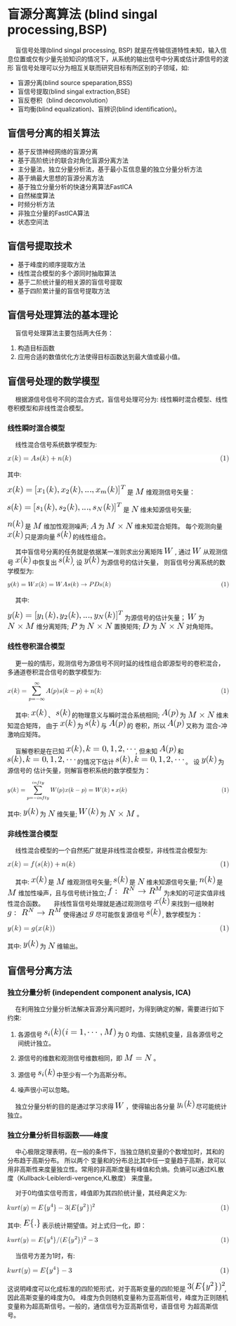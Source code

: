 # 盲源分离算法 (blind singal processing,BSP)

&ensp;&ensp; 盲信号处理(blind singal processing, BSP) 就是在传输信道特性未知，输入信息位置或仅有少量先验知识的情况下，从系统的输出信号中分离或估计源信号的波形 盲信号处理可以分为相互关联而研究目标有所区别的子领域，如:

-   盲源分离(blind source speparation,BSS)
-   盲信号提取(blind singal extraction,BSE)
-   盲反卷积（blind deconvolution）
-   盲均衡(blind equalization)、盲辨识(blind identification)。


## 盲信号分离的相关算法

-   基于反馈神经网络的盲源分离
-   基于高阶统计的联合对角化盲源分离方法
-   主分量法，独立分量分析法，基于最小互信息量的独立分量分析方法
-   基于熵最大思想的盲源分离方法
-   基于独立分量分析的快速分离算法FastICA
-   自然梯度算法
-   时频分析方法
-   非独立分量的FastICA算法
-   状态空间法


## 盲信号提取技术

-   基于峰度的顺序提取方法
-   线性混合模型的多个源同时抽取算法
-   基于二阶统计量的相关源的盲信号提取
-   基于四阶累计量的盲信号提取方法


## 盲信号处理算法的基本理论

&ensp;&ensp; 盲信号处理算法主要包括两大任务：

1.  构造目标函数
2.  应用合适的数值优化方法使得目标函数达到最大值或最小值。


## 盲信号处理的数学模型

&ensp;&ensp; 根据源信号信号不同的混合方式，盲信号处理可分为: 线性瞬时混合模型、线性卷积模型和非线性混合模型。


### 线性瞬时混合模型

&ensp;&ensp; 线性混合信号系统数学模型为:


<div class="figure">
<p><img src="ltximg/BSP_da989f80eca58d5a7e6beb1b360c34d57f8c2336.png" alt="BSP_da989f80eca58d5a7e6beb1b360c34d57f8c2336.png" /></p>
</div>

其中:

<img src="ltximg/BSP_063d2ea37444c33880b9b757a1fa2cee855425ab.png" alt="BSP_063d2ea37444c33880b9b757a1fa2cee855425ab.png" /> 是 <img src="ltximg/BSP_24a8fd5260b6f3162649874964e8dd9a82666bac.png" alt="BSP_24a8fd5260b6f3162649874964e8dd9a82666bac.png" /> 维观测信号矢量：

<img src="ltximg/BSP_ddd17bfadab8badad5f85a06ae9640e2b058d4a3.png" alt="BSP_ddd17bfadab8badad5f85a06ae9640e2b058d4a3.png" /> 是 <img src="ltximg/BSP_3c490df69ad88165ff2475dc00845d614664ae01.png" alt="BSP_3c490df69ad88165ff2475dc00845d614664ae01.png" /> 维未知源信号矢量;

<img src="ltximg/BSP_709af9ee3c84af53a48779d3bc58fb1b754965d5.png" alt="BSP_709af9ee3c84af53a48779d3bc58fb1b754965d5.png" /> 是 <img src="ltximg/BSP_24a8fd5260b6f3162649874964e8dd9a82666bac.png" alt="BSP_24a8fd5260b6f3162649874964e8dd9a82666bac.png" /> 维加性观测噪声; <img src="ltximg/BSP_e3e2119223514d0d4138267860fe21ec674b7336.png" alt="BSP_e3e2119223514d0d4138267860fe21ec674b7336.png" /> 为 <img src="ltximg/BSP_f773b4f636fa4e98ba7f9c4494e6b7c36c3e317d.png" alt="BSP_f773b4f636fa4e98ba7f9c4494e6b7c36c3e317d.png" /> 维未知混合矩阵。 每个观测向量 <img src="ltximg/BSP_58c64462a74b8dfd4fd4eebb2c8904afedad9d5d.png" alt="BSP_58c64462a74b8dfd4fd4eebb2c8904afedad9d5d.png" /> 只是源向量 <img src="ltximg/BSP_95ac53a2e3a53b9562c61c665940a3c97147101c.png" alt="BSP_95ac53a2e3a53b9562c61c665940a3c97147101c.png" /> 的线性组合。

&ensp;&ensp; 其中盲信号分离的任务就是依据某一准则求出分离矩阵 <img src="ltximg/BSP_8dd3782f08f0a21155296eb2f0f1c72897615c4b.png" alt="BSP_8dd3782f08f0a21155296eb2f0f1c72897615c4b.png" /> , 通过 <img src="ltximg/BSP_8dd3782f08f0a21155296eb2f0f1c72897615c4b.png" alt="BSP_8dd3782f08f0a21155296eb2f0f1c72897615c4b.png" /> 从观测信号 <img src="ltximg/BSP_58c64462a74b8dfd4fd4eebb2c8904afedad9d5d.png" alt="BSP_58c64462a74b8dfd4fd4eebb2c8904afedad9d5d.png" /> 中恢复出 <img src="ltximg/BSP_95ac53a2e3a53b9562c61c665940a3c97147101c.png" alt="BSP_95ac53a2e3a53b9562c61c665940a3c97147101c.png" />, 设 <img src="ltximg/BSP_818fc322d0ddea3053e4c659f1c379708a65681d.png" alt="BSP_818fc322d0ddea3053e4c659f1c379708a65681d.png" /> 为源信号的估计矢量， 则盲信号分离系统的数学模型为:


<div class="figure">
<p><img src="ltximg/BSP_c74d8f49f9fae0c56b295495afc3d171bb9934ed.png" alt="BSP_c74d8f49f9fae0c56b295495afc3d171bb9934ed.png" /></p>
</div>

&ensp;&ensp; 其中:

<img src="ltximg/BSP_96ee5d355b6d7a668587207071ef85be6b7c1627.png" alt="BSP_96ee5d355b6d7a668587207071ef85be6b7c1627.png" /> 为源信号的估计矢量； <img src="ltximg/BSP_8dd3782f08f0a21155296eb2f0f1c72897615c4b.png" alt="BSP_8dd3782f08f0a21155296eb2f0f1c72897615c4b.png" /> 为 <img src="ltximg/BSP_9879f547ed871eb818544cf8860b473824302a7b.png" alt="BSP_9879f547ed871eb818544cf8860b473824302a7b.png" /> 维分离矩阵; <img src="ltximg/BSP_a2b343fe2a09ba18dca7d2a770594ba330ad2b96.png" alt="BSP_a2b343fe2a09ba18dca7d2a770594ba330ad2b96.png" /> 为 <img src="ltximg/BSP_bd22f7988285158de8130152577a4e0e0febbdb6.png" alt="BSP_bd22f7988285158de8130152577a4e0e0febbdb6.png" /> 置换矩阵; <img src="ltximg/BSP_35dc26ab0b4d9c0abc05693f77907ecb1a6d91b2.png" alt="BSP_35dc26ab0b4d9c0abc05693f77907ecb1a6d91b2.png" /> 为 <img src="ltximg/BSP_bd22f7988285158de8130152577a4e0e0febbdb6.png" alt="BSP_bd22f7988285158de8130152577a4e0e0febbdb6.png" /> 对角矩阵。


### 线性卷积混合模型

&ensp;&ensp; 更一般的情形，观测信号为源信号不同时延的线性组合即源型号的卷积混合，多通道卷积混合信号的数学模型为:


<div class="figure">
<p><img src="ltximg/BSP_5ce54f76f606707f9e6d7e5ae9ed9cacc5639bcf.png" alt="BSP_5ce54f76f606707f9e6d7e5ae9ed9cacc5639bcf.png" /></p>
</div>

&ensp;&ensp; 其中: <img src="ltximg/BSP_58c64462a74b8dfd4fd4eebb2c8904afedad9d5d.png" alt="BSP_58c64462a74b8dfd4fd4eebb2c8904afedad9d5d.png" /> 、 <img src="ltximg/BSP_95ac53a2e3a53b9562c61c665940a3c97147101c.png" alt="BSP_95ac53a2e3a53b9562c61c665940a3c97147101c.png" /> 的物理意义与瞬时混合系统相同; <img src="ltximg/BSP_80d38f33913f8318337fa30a1f5e02c936544891.png" alt="BSP_80d38f33913f8318337fa30a1f5e02c936544891.png" /> 为 <img src="ltximg/BSP_f773b4f636fa4e98ba7f9c4494e6b7c36c3e317d.png" alt="BSP_f773b4f636fa4e98ba7f9c4494e6b7c36c3e317d.png" /> 维未知混合矩阵， 由于 <img src="ltximg/BSP_58c64462a74b8dfd4fd4eebb2c8904afedad9d5d.png" alt="BSP_58c64462a74b8dfd4fd4eebb2c8904afedad9d5d.png" /> 为 <img src="ltximg/BSP_95ac53a2e3a53b9562c61c665940a3c97147101c.png" alt="BSP_95ac53a2e3a53b9562c61c665940a3c97147101c.png" /> 与 <img src="ltximg/BSP_80d38f33913f8318337fa30a1f5e02c936544891.png" alt="BSP_80d38f33913f8318337fa30a1f5e02c936544891.png" /> 的 卷积，所以 <img src="ltximg/BSP_80d38f33913f8318337fa30a1f5e02c936544891.png" alt="BSP_80d38f33913f8318337fa30a1f5e02c936544891.png" /> 又称为 混合-冲激响应矩阵。

&ensp;&ensp; 盲解卷积是在已知 <img src="ltximg/BSP_7ef2c21f6c11fdf164f75f0925bdb7d60218b9c0.png" alt="BSP_7ef2c21f6c11fdf164f75f0925bdb7d60218b9c0.png" />, 但未知 <img src="ltximg/BSP_80d38f33913f8318337fa30a1f5e02c936544891.png" alt="BSP_80d38f33913f8318337fa30a1f5e02c936544891.png" /> 和 <img src="ltximg/BSP_4a38d101504c4cf8a34cc3d7571c49f8c340b28f.png" alt="BSP_4a38d101504c4cf8a34cc3d7571c49f8c340b28f.png" /> 的情况下估计 <img src="ltximg/BSP_2e2cfab9775af53b83d7534e9a97ce1eeaf70848.png" alt="BSP_2e2cfab9775af53b83d7534e9a97ce1eeaf70848.png" /> 。 设 <img src="ltximg/BSP_818fc322d0ddea3053e4c659f1c379708a65681d.png" alt="BSP_818fc322d0ddea3053e4c659f1c379708a65681d.png" /> 为源信号的 估计矢量，则解盲卷积系统的数学模型为：


<div class="figure">
<p><img src="ltximg/BSP_48bc2191110c4972fa7b501432840f5616db1cfa.png" alt="BSP_48bc2191110c4972fa7b501432840f5616db1cfa.png" /></p>
</div>

其中: <img src="ltximg/BSP_818fc322d0ddea3053e4c659f1c379708a65681d.png" alt="BSP_818fc322d0ddea3053e4c659f1c379708a65681d.png" /> 为 <img src="ltximg/BSP_3c490df69ad88165ff2475dc00845d614664ae01.png" alt="BSP_3c490df69ad88165ff2475dc00845d614664ae01.png" /> 维矢量; <img src="ltximg/BSP_eff73c3873cfd81e4c0b4862f036f32313eb3051.png" alt="BSP_eff73c3873cfd81e4c0b4862f036f32313eb3051.png" /> 为 <img src="ltximg/BSP_9879f547ed871eb818544cf8860b473824302a7b.png" alt="BSP_9879f547ed871eb818544cf8860b473824302a7b.png" /> 。


### 非线性混合模型

&ensp;&ensp; 线性混合模型的一个自然拓广就是非线性混合模型，非线性混合模型为:


<div class="figure">
<p><img src="ltximg/BSP_b0d15284adaebafa3c3f10c60a2c237c6e0f1687.png" alt="BSP_b0d15284adaebafa3c3f10c60a2c237c6e0f1687.png" /></p>
</div>

&ensp;&ensp; 其中: <img src="ltximg/BSP_58c64462a74b8dfd4fd4eebb2c8904afedad9d5d.png" alt="BSP_58c64462a74b8dfd4fd4eebb2c8904afedad9d5d.png" /> 是 <img src="ltximg/BSP_24a8fd5260b6f3162649874964e8dd9a82666bac.png" alt="BSP_24a8fd5260b6f3162649874964e8dd9a82666bac.png" /> 维观测信号矢量; <img src="ltximg/BSP_95ac53a2e3a53b9562c61c665940a3c97147101c.png" alt="BSP_95ac53a2e3a53b9562c61c665940a3c97147101c.png" /> 是 <img src="ltximg/BSP_3c490df69ad88165ff2475dc00845d614664ae01.png" alt="BSP_3c490df69ad88165ff2475dc00845d614664ae01.png" /> 维未知源信号矢量; <img src="ltximg/BSP_709af9ee3c84af53a48779d3bc58fb1b754965d5.png" alt="BSP_709af9ee3c84af53a48779d3bc58fb1b754965d5.png" /> 是 <img src="ltximg/BSP_24a8fd5260b6f3162649874964e8dd9a82666bac.png" alt="BSP_24a8fd5260b6f3162649874964e8dd9a82666bac.png" /> 维加性噪声，且与信号统计独立; <img src="ltximg/BSP_6710a411500fa49e62c0f5c0d0fc579b23336cb8.png" alt="BSP_6710a411500fa49e62c0f5c0d0fc579b23336cb8.png" /> 为未知的可逆实值非线性混合函数。 &ensp;&ensp; 非线性盲信号处理就是通过观测信号 <img src="ltximg/BSP_58c64462a74b8dfd4fd4eebb2c8904afedad9d5d.png" alt="BSP_58c64462a74b8dfd4fd4eebb2c8904afedad9d5d.png" /> 来找到一组映射 <img src="ltximg/BSP_52add99f9f5613baf4e7ff6ab5183e708a89c188.png" alt="BSP_52add99f9f5613baf4e7ff6ab5183e708a89c188.png" /> 使得通过 <img src="ltximg/BSP_832b85d783d81a7c0cc6f690c6403df6ef9fabc8.png" alt="BSP_832b85d783d81a7c0cc6f690c6403df6ef9fabc8.png" /> 尽可能恢复源信号 <img src="ltximg/BSP_95ac53a2e3a53b9562c61c665940a3c97147101c.png" alt="BSP_95ac53a2e3a53b9562c61c665940a3c97147101c.png" /> , 数学模型为：


<div class="figure">
<p><img src="ltximg/BSP_bd7c286e55ec674ffea33d2cac659b250b2d8d20.png" alt="BSP_bd7c286e55ec674ffea33d2cac659b250b2d8d20.png" /></p>
</div>

其中: <img src="ltximg/BSP_818fc322d0ddea3053e4c659f1c379708a65681d.png" alt="BSP_818fc322d0ddea3053e4c659f1c379708a65681d.png" /> 为 <img src="ltximg/BSP_3c490df69ad88165ff2475dc00845d614664ae01.png" alt="BSP_3c490df69ad88165ff2475dc00845d614664ae01.png" /> 维输出。


## 盲信号分离方法


### 独立分量分析 (independent component analysis, ICA)

&ensp;&ensp; 在利用独立分量分析法解决盲源分离问题时，为得到确定的解，需要进行如下约束:

1.  各源信号 <img src="ltximg/BSP_057f583ebfc103622f6f04428e24c9d34191bdb4.png" alt="BSP_057f583ebfc103622f6f04428e24c9d34191bdb4.png" /> 为 0 均值、实随机变量，且各源信号之间统计独立。

2.  源信号的维数和观测信号维数相同，即 <img src="ltximg/BSP_8e22b738b86a7e58f5cec62ef29ce771d6cd42f7.png" alt="BSP_8e22b738b86a7e58f5cec62ef29ce771d6cd42f7.png" /> 。

3.  源信号 <img src="ltximg/BSP_795e810c919c589923bc3534651675157e67dc4c.png" alt="BSP_795e810c919c589923bc3534651675157e67dc4c.png" /> 中至少有一个为高斯分布。

4.  噪声很小可以忽略。

&ensp;&ensp; 独立分量分析的目的是通过学习求得 <img src="ltximg/BSP_8dd3782f08f0a21155296eb2f0f1c72897615c4b.png" alt="BSP_8dd3782f08f0a21155296eb2f0f1c72897615c4b.png" /> ，使得输出各分量 <img src="ltximg/BSP_fbe1184bdff9ad22e3acfc6b8e6666875720ea93.png" alt="BSP_fbe1184bdff9ad22e3acfc6b8e6666875720ea93.png" /> 尽可能统计独立。


### 独立分量分析目标函数——峰度

&ensp;&ensp; 中心极限定理表明，在一般的条件下，当独立随机变量的个数增加时，其和的分布趋于高斯分布。 所以两个 变量和的分布总比其中任一变量趋于高斯，故可以用非高斯性来度量独立性。常用的非高斯度量有峰值和负熵。负熵可以通过KL散度（Kullback-Leiblerdi-vergence,KL散度） 来度量。

&ensp;&ensp; 对于0均值实信号而言，峰值即为其四阶统计量，其经典定义为:


<div class="figure">
<p><img src="ltximg/BSP_33eaf97073d672a5c3aacfaf6d5a8d17f2f8a605.png" alt="BSP_33eaf97073d672a5c3aacfaf6d5a8d17f2f8a605.png" /></p>
</div>

其中: <img src="ltximg/BSP_da46e9a1e6be3426f6a8ecacf2f42c9d5cdeed79.png" alt="BSP_da46e9a1e6be3426f6a8ecacf2f42c9d5cdeed79.png" /> 表示统计期望值。对上式归一化，即：


<div class="figure">
<p><img src="ltximg/BSP_08cf49481bfec37dee77b35a477c7e521dc5062f.png" alt="BSP_08cf49481bfec37dee77b35a477c7e521dc5062f.png" /></p>
</div>

&ensp;&ensp; 当信号方差为1时，有:


<div class="figure">
<p><img src="ltximg/BSP_e6bc3a71425bb938c7b79dd332e8cc9ddf4ad87f.png" alt="BSP_e6bc3a71425bb938c7b79dd332e8cc9ddf4ad87f.png" /></p>
</div>

这说明峰度可以化成标准的四阶矩形式，对于高斯变量的四阶矩是 <img src="ltximg/BSP_c6ec2ad40346afb4a54531481daec879ff0969ed.png" alt="BSP_c6ec2ad40346afb4a54531481daec879ff0969ed.png" />, 因此高斯变量的峰度为0。 峰度为负则随机变量称为亚高斯信号，峰度为正则随机变量称为超高斯信号。一般的，通信信号为亚高斯信号，语音信号 为超高斯信号。
